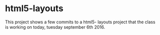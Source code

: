 # html5-layouts

This project shows a few commits to a html5- layouts project that the class is working on today, tuesday september 6th 2016. 
